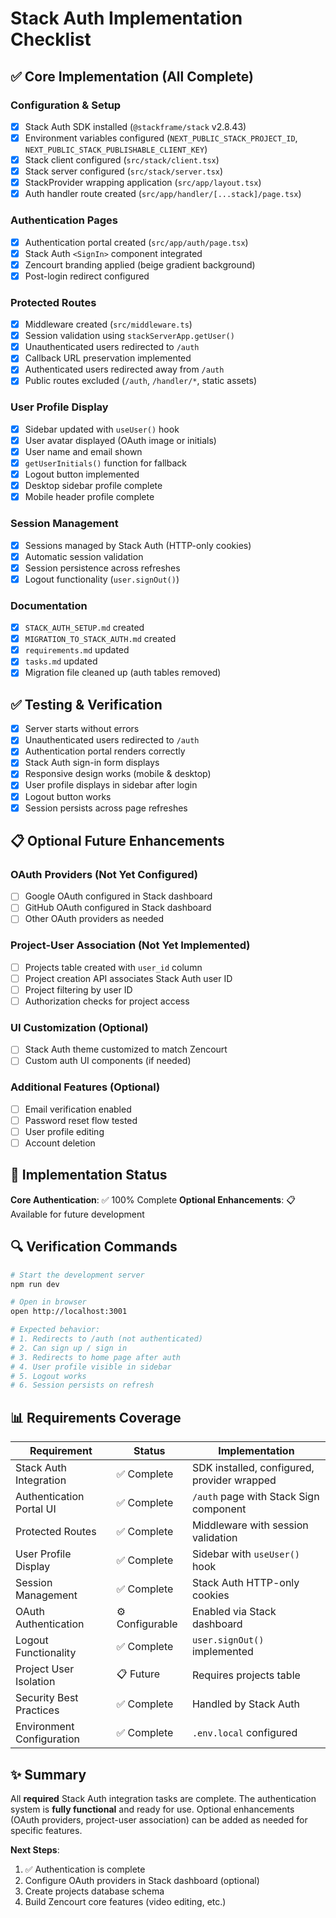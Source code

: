 # Stack Auth Implementation Checklist

## ✅ Core Implementation (All Complete)

### Configuration & Setup
- [x] Stack Auth SDK installed (`@stackframe/stack` v2.8.43)
- [x] Environment variables configured (`NEXT_PUBLIC_STACK_PROJECT_ID`, `NEXT_PUBLIC_STACK_PUBLISHABLE_CLIENT_KEY`)
- [x] Stack client configured (`src/stack/client.tsx`)
- [x] Stack server configured (`src/stack/server.tsx`)
- [x] StackProvider wrapping application (`src/app/layout.tsx`)
- [x] Auth handler route created (`src/app/handler/[...stack]/page.tsx`)

### Authentication Pages
- [x] Authentication portal created (`src/app/auth/page.tsx`)
- [x] Stack Auth `<SignIn>` component integrated
- [x] Zencourt branding applied (beige gradient background)
- [x] Post-login redirect configured

### Protected Routes
- [x] Middleware created (`src/middleware.ts`)
- [x] Session validation using `stackServerApp.getUser()`
- [x] Unauthenticated users redirected to `/auth`
- [x] Callback URL preservation implemented
- [x] Authenticated users redirected away from `/auth`
- [x] Public routes excluded (`/auth`, `/handler/*`, static assets)

### User Profile Display
- [x] Sidebar updated with `useUser()` hook
- [x] User avatar displayed (OAuth image or initials)
- [x] User name and email shown
- [x] `getUserInitials()` function for fallback
- [x] Logout button implemented
- [x] Desktop sidebar profile complete
- [x] Mobile header profile complete

### Session Management
- [x] Sessions managed by Stack Auth (HTTP-only cookies)
- [x] Automatic session validation
- [x] Session persistence across refreshes
- [x] Logout functionality (`user.signOut()`)

### Documentation
- [x] `STACK_AUTH_SETUP.md` created
- [x] `MIGRATION_TO_STACK_AUTH.md` created
- [x] `requirements.md` updated
- [x] `tasks.md` updated
- [x] Migration file cleaned up (auth tables removed)

## ✅ Testing & Verification

- [x] Server starts without errors
- [x] Unauthenticated users redirected to `/auth`
- [x] Authentication portal renders correctly
- [x] Stack Auth sign-in form displays
- [x] Responsive design works (mobile & desktop)
- [x] User profile displays in sidebar after login
- [x] Logout button works
- [x] Session persists across page refreshes

## 📋 Optional Future Enhancements

### OAuth Providers (Not Yet Configured)
- [ ] Google OAuth configured in Stack dashboard
- [ ] GitHub OAuth configured in Stack dashboard
- [ ] Other OAuth providers as needed

### Project-User Association (Not Yet Implemented)
- [ ] Projects table created with `user_id` column
- [ ] Project creation API associates Stack Auth user ID
- [ ] Project filtering by user ID
- [ ] Authorization checks for project access

### UI Customization (Optional)
- [ ] Stack Auth theme customized to match Zencourt
- [ ] Custom auth UI components (if needed)

### Additional Features (Optional)
- [ ] Email verification enabled
- [ ] Password reset flow tested
- [ ] User profile editing
- [ ] Account deletion

## 🎯 Implementation Status

**Core Authentication**: ✅ 100% Complete
**Optional Enhancements**: 📋 Available for future development

## 🔍 Verification Commands

```bash
# Start the development server
npm run dev

# Open in browser
open http://localhost:3001

# Expected behavior:
# 1. Redirects to /auth (not authenticated)
# 2. Can sign up / sign in
# 3. Redirects to home page after auth
# 4. User profile visible in sidebar
# 5. Logout works
# 6. Session persists on refresh
```

## 📊 Requirements Coverage

| Requirement | Status | Implementation |
|------------|--------|----------------|
| Stack Auth Integration | ✅ Complete | SDK installed, configured, provider wrapped |
| Authentication Portal UI | ✅ Complete | `/auth` page with Stack Sign component |
| Protected Routes | ✅ Complete | Middleware with session validation |
| User Profile Display | ✅ Complete | Sidebar with `useUser()` hook |
| Session Management | ✅ Complete | Stack Auth HTTP-only cookies |
| OAuth Authentication | ⚙️ Configurable | Enabled via Stack dashboard |
| Logout Functionality | ✅ Complete | `user.signOut()` implemented |
| Project User Isolation | 📋 Future | Requires projects table |
| Security Best Practices | ✅ Complete | Handled by Stack Auth |
| Environment Configuration | ✅ Complete | `.env.local` configured |

## ✨ Summary

All **required** Stack Auth integration tasks are complete. The authentication system is **fully functional** and ready for use. Optional enhancements (OAuth providers, project-user association) can be added as needed for specific features.

**Next Steps**:
1. ✅ Authentication is complete
2. Configure OAuth providers in Stack dashboard (optional)
3. Create projects database schema
4. Build Zencourt core features (video editing, etc.)
